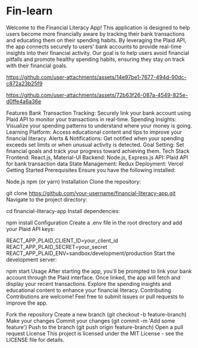 # Fin-learn
Welcome to the Financial Literacy App! This application is designed to help users become more financially aware by tracking their bank transactions and educating them on their spending habits. By leveraging the Plaid API, the app connects securely to users' bank accounts to provide real-time insights into their financial activity. Our goal is to help users avoid financial pitfalls and promote healthy spending habits, ensuring they stay on track with their financial goals.






https://github.com/user-attachments/assets/14e97be1-7677-494d-90dc-c872a23b25f9






https://github.com/user-attachments/assets/72b63f26-087a-4549-825e-d0ffe4a6a36e





Features
Bank Transaction Tracking: Securely link your bank account using Plaid API to monitor your transactions in real-time.
Spending Insights: Visualize your spending patterns to understand where your money is going.
Learning Platform: Access educational content and tips to improve your financial literacy.
Alerts & Notifications: Get notified when your spending exceeds set limits or when unusual activity is detected.
Goal Setting: Set financial goals and track your progress toward achieving them.
Tech Stack
Frontend: React.js, Material-UI
Backend: Node.js, Express.js
API: Plaid API for bank transaction data
State Management: Redux
Deployment: Vercel
Getting Started
Prerequisites
Ensure you have the following installed:

Node.js
npm (or yarn)
Installation
Clone the repository:

git clone https://github.com/your-username/financial-literacy-app.git
Navigate to the project directory:

cd financial-literacy-app
Install dependencies:

npm install
Configuration
Create a .env file in the root directory and add your Plaid API keys:


REACT_APP_PLAID_CLIENT_ID=your_client_id
REACT_APP_PLAID_SECRET=your_secret
REACT_APP_PLAID_ENV=sandbox/development/production
Start the development server:

npm start
Usage
After starting the app, you'll be prompted to link your bank account through the Plaid interface.
Once linked, the app will fetch and display your recent transactions.
Explore the spending insights and educational content to enhance your financial literacy.
Contributing
Contributions are welcome! Feel free to submit issues or pull requests to improve the app.

Fork the repository
Create a new branch (git checkout -b feature-branch)
Make your changes
Commit your changes (git commit -m 'Add some feature')
Push to the branch (git push origin feature-branch)
Open a pull request
License
This project is licensed under the MIT License - see the LICENSE file for details.
